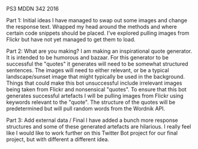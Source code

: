 PS3 MDDN 342 2016

Part 1: Initial ideas
I have managed to swap out some images and change the response text. Wrapped my head around the methods and where certain code snippets should be placed. I've explored pulling images from Flickr but have not yet managed to get them to load.

Part 2: What are you making?
I am making an inspirational quote generator. It is intended to be humorous and bazaar.
For this generator to be successful the "quotes" it generates will need to be somewhat structured sentences. The images will need to either relevant, or be a typical landscape/sunset image that might typically be used in the background.
Things that could make this bot unsuccessful include irrelevant images being taken from Flickr and nonsensical "quotes".
To ensure that this bot generates successful artefacts I will be pulling images from Flickr using keywords relevant to the "quote". The structure of the quotes will be predetermined but will pull random words from the Wordnik API.

Part 3: Add external data / Final
I have added a bunch more response structures and some of these generated artefacts are hilarious. I really feel like I would like to work further on this Twitter Bot project for our final project, but with different a different idea.